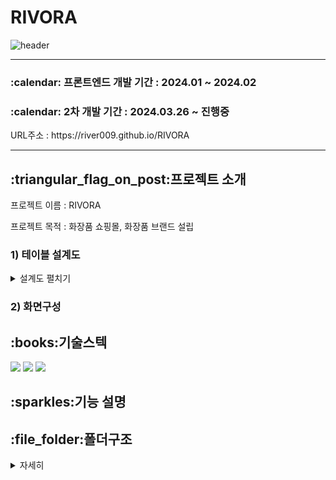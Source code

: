 # RIVORA
![header](https://capsule-render.vercel.app/api?type=venom&color=auto&height=300&section=header&text=RIVORA&fontSize=90)
<hr>
<h3>:calendar: 프론트엔드 개발 기간 : 2024.01 ~ 2024.02 </h3>
<h3>:calendar: 2차 개발 기간 : 2024.03.26 ~ 진행중    </h3>
URL주소 : https://river009.github.io/RIVORA
<hr>

<h2>:triangular_flag_on_post:프로젝트 소개</h2>
 프로젝트 이름 : RIVORA
 
 프로젝트 목적 : 화장품 쇼핑몰, 화장품 브랜드 설립

<h3> 1) 테이블 설계도</h3>  
<details>
    <summary>설계도 펼치기</summary>
 

</details>
<h3> 2) 화면구성 </h3>  


<h2>:books:기술스텍</h2>

<img src="https://img.shields.io/badge/css-1572B6?style=for-the-badge&logo=css3&logoColor=white"> <img src="https://img.shields.io/badge/javascript-F7DF1E?style=for-the-badge&logo=javascript&logoColor=black"> <img src="https://img.shields.io/badge/bootstrap-7952B3?style=for-the-badge&logo=bootstrap&logoColor=white">  


<h2>:sparkles:기능 설명</h2>

<H2>:file_folder:폴더구조</H2>  

<details>
    <summary>자세히</summary>

<!-- summary 아래 한칸 공백 두고 내용 삽입 -->



</details>
